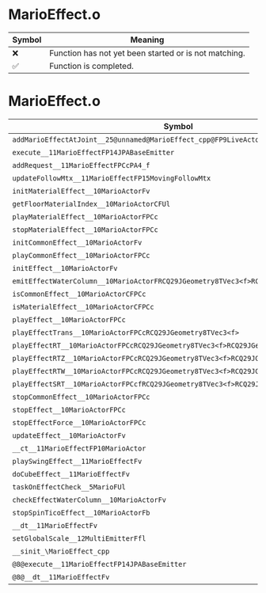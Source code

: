 # MarioEffect.o
| Symbol | Meaning 
| ------------- | ------------- 
| :x: | Function has not yet been started or is not matching. 
| :white_check_mark: | Function is completed. 


# MarioEffect.o
| Symbol | Decompiled? |
| ------------- | ------------- |
| `addMarioEffectAtJoint__25@unnamed@MarioEffect_cpp@FP9LiveActorPCcPCcPCc` | :x: |
| `execute__11MarioEffectFP14JPABaseEmitter` | :x: |
| `addRequest__11MarioEffectFPCcPA4_f` | :x: |
| `updateFollowMtx__11MarioEffectFP15MovingFollowMtx` | :x: |
| `initMaterialEffect__10MarioActorFv` | :x: |
| `getFloorMaterialIndex__10MarioActorCFUl` | :x: |
| `playMaterialEffect__10MarioActorFPCc` | :x: |
| `stopMaterialEffect__10MarioActorFPCc` | :x: |
| `initCommonEffect__10MarioActorFv` | :x: |
| `playCommonEffect__10MarioActorFPCc` | :x: |
| `initEffect__10MarioActorFv` | :x: |
| `emitEffectWaterColumn__10MarioActorFRCQ29JGeometry8TVec3<f>RCQ29JGeometry8TVec3<f>` | :x: |
| `isCommonEffect__10MarioActorCFPCc` | :x: |
| `isMaterialEffect__10MarioActorCFPCc` | :x: |
| `playEffect__10MarioActorFPCc` | :x: |
| `playEffectTrans__10MarioActorFPCcRCQ29JGeometry8TVec3<f>` | :x: |
| `playEffectRT__10MarioActorFPCcRCQ29JGeometry8TVec3<f>RCQ29JGeometry8TVec3<f>` | :x: |
| `playEffectRTZ__10MarioActorFPCcRCQ29JGeometry8TVec3<f>RCQ29JGeometry8TVec3<f>` | :x: |
| `playEffectRTW__10MarioActorFPCcRCQ29JGeometry8TVec3<f>RCQ29JGeometry8TVec3<f>` | :x: |
| `playEffectSRT__10MarioActorFPCcfRCQ29JGeometry8TVec3<f>RCQ29JGeometry8TVec3<f>` | :x: |
| `stopCommonEffect__10MarioActorFPCc` | :x: |
| `stopEffect__10MarioActorFPCc` | :x: |
| `stopEffectForce__10MarioActorFPCc` | :x: |
| `updateEffect__10MarioActorFv` | :x: |
| `__ct__11MarioEffectFP10MarioActor` | :x: |
| `playSwingEffect__11MarioEffectFv` | :x: |
| `doCubeEffect__11MarioEffectFv` | :x: |
| `taskOnEffectCheck__5MarioFUl` | :x: |
| `checkEffectWaterColumn__10MarioActorFv` | :x: |
| `stopSpinTicoEffect__10MarioActorFb` | :x: |
| `__dt__11MarioEffectFv` | :x: |
| `setGlobalScale__12MultiEmitterFfl` | :x: |
| `__sinit_\MarioEffect_cpp` | :x: |
| `@8@execute__11MarioEffectFP14JPABaseEmitter` | :x: |
| `@8@__dt__11MarioEffectFv` | :x: |
